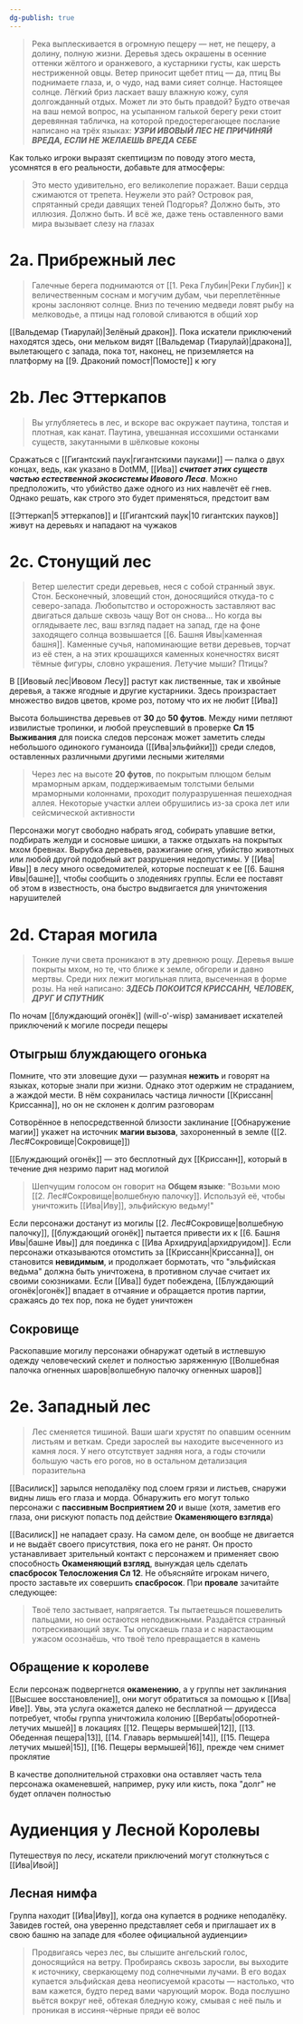 ```yaml
---
dg-publish: true
---
```

> Река выплескивается в огромную пещеру — нет, не пещеру, а долину, полную жизни. Деревья здесь окрашены в осенние оттенки жёлтого и оранжевого, а кустарники густы, как шерсть нестриженной овцы. Ветер приносит щебет птиц — да, птиц
> Вы поднимаете глаза, и, о чудо, над вами сияет солнце. Настоящее солнце. Лёгкий бриз ласкает вашу влажную кожу, суля долгожданный отдых. Может ли это быть правдой?
> Будто отвечая на ваш немой вопрос, на усыпанном галькой берегу реки стоит деревянная табличка, на которой предостерегающее послание написано на трёх языках:
> ***УЗРИ ИВОВЫЙ ЛЕС
> НЕ ПРИЧИНЯЙ ВРЕДА, ЕСЛИ НЕ ЖЕЛАЕШЬ ВРЕДА СЕБЕ***

Как только игроки выразят скептицизм по поводу этого места, усомнятся в его реальности, добавьте для атмосферы:

> Это место удивительно, его великолепие поражает. Ваши сердца сжимаются от трепета. Неужели это рай? Островок рая, спрятанный среди давящих теней Подгорья? Должно быть, это иллюзия. Должно быть. И всё же, даже тень оставленного вами мира вызывает слезу на глазах

# 2a. Прибрежный лес

> Галечные берега поднимаются от [[1. Река Глубин|Реки Глубин]] к величественным соснам и могучим дубам, чьи переплетённые кроны заслоняют солнце. Вниз по течению медведи ловят рыбу на мелководье, а птицы над головой сливаются в общий хор

[[Вальдемар (Тиарулай)|Зелёный дракон]]. Пока искатели приключений находятся здесь, они мельком видят [[Вальдемар (Тиарулай)|дракона]], вылетающего с запада, пока тот, наконец, не приземляется на платформу на [[9. Драконий помост|Помосте]] к югу

# 2b. Лес Эттеркапов

> Вы углубляетесь в лес, и вскоре вас окружает паутина, толстая и плотная, как канат. Паутина, увешанная иссохшими останками существ, закутанными в шёлковые коконы

Сражаться с [[Гигантский паук|гигантскими пауками]] — палка о двух концах, ведь, как указано в DotMM, [[Ива]] ***считает этих существ частью естественной экосистемы Ивового Леса***. Можно предположить, что убийство даже одного из них навлечёт её гнев. Однако решать, как строго это будет применяться, предстоит вам

[[Эттеркап|5 эттеркапов]] и [[Гигантский паук|10 гигантских пауков]] живут на деревьях и нападают на чужаков

# 2c. Стонущий лес

> Ветер шелестит среди деревьев, неся с собой странный звук. Стон. Бесконечный, зловещий стон, доносящийся откуда-то с северо-запада. Любопытство и осторожность заставляют вас двигаться дальше сквозь чащу
> Вот он снова... Но когда вы оглядываете лес, ваш взгляд падает на запад, где на фоне заходящего солнца возвышается [[6. Башня Ивы|каменная башня]]. Каменные сучья, напоминающие ветви деревьев, торчат из её стен, а на этих крошащихся каменных конечностях висят тёмные фигуры, словно украшения. Летучие мыши? Птицы?

В [[Ивовый лес|Ивовом Лесу]] растут как лиственные, так и хвойные деревья, а также ягодные и другие кустарники. Здесь произрастает множество видов цветов, кроме роз, потому что их не любит [[Ива]]

Высота большинства деревьев от **30** до **50 футов**. Между ними петляют извилистые тропинки, и любой преуспевший в проверке **Сл 15 Выживания** для поиска следов персонаж может заметить следы небольшого одинокого гуманоида ([[Ива|эльфийки]]) среди следов, оставленных различными другими лесными жителями

> Через лес на высоте **20 футов**, по покрытым плющом белым мраморным аркам, поддерживаемым толстыми белыми мраморными колоннами, проходит полуразрушенная пешеходная аллея. Некоторые участки аллеи обрушились из-за срока лет или сейсмической активности

Персонажи могут свободно набрать ягод, собирать упавшие ветки, подбирать желуди и сосновые шишки, а также отдыхать на покрытых мхом бревнах. Вырубка деревьев, разжигание огня, убийство животных или любой другой подобный акт разрушения недопустимы. У [[Ива|Ивы]] в лесу много осведомителей, которые поспешат к ее [[6. Башня Ивы|башне]], чтобы сообщить о злодеяниях группы. Если ее поставят об этом в известность, она быстро выдвигается для уничтожения нарушителей

# 2d. Старая могила

> Тонкие лучи света проникают в эту древнюю рощу. Деревья выше покрыты мхом, но те, что ближе к земле, обгорели и давно мертвы. Среди них лежит могильная плита, высеченная в форме розы. На ней написано:
> ***ЗДЕСЬ ПОКОИТСЯ КРИССАНН, ЧЕЛОВЕК, ДРУГ И СПУТНИК***

По ночам [[блуждающий огонёк]] (will-o'-wisp) заманивает искателей приключений к могиле посреди пещеры

## Отыгрыш блуждающего огонька

Помните, что эти зловещие духи — разумная **нежить** и говорят на языках, которые знали при жизни. Однако этот одержим не страданием, а жаждой мести. В нём сохранилась частица личности [[Криссанн|Криссанна]], но он не склонен к долгим разговорам

Сотворённое в непосредственной близости заклинание [[Обнаружение магии]] укажет на источник **магии вызова**, захороненный в земле ([[2. Лес#Сокровище\|Сокровище]])

[[Блуждающий огонёк]] — это бесплотный дух [[Криссанн]], который в течение дня незримо парит над могилой

> Шепчущим голосом он говорит на **Общем языке**: "Возьми мою [[2. Лес#Сокровище|волшебную палочку]]. Используй её, чтобы уничтожить [[Ива|Иву]], эльфийскую ведьму!"

Если персонажи достанут из могилы [[2. Лес#Сокровище|волшебную палочку]], [[блуждающий огонёк]] пытается привести их к [[6. Башня Ивы|башне Ивы]] для поединка с [[Ива Архидруид|архидруидом]]. Если персонажи отказываются отомстить за [[Криссанн|Криссанна]], он становится **невидимым**, и продолжает бормотать, что "эльфийская ведьма" должна быть уничтожена, в противном случае считает их своими союзниками. Если [[Ива]] будет побеждена, [[Блуждающий огонёк|огонёк]] впадает в отчаяние и обращается против партии, сражаясь до тех пор, пока не будет уничтожен

## Сокровище

Раскопавшие могилу персонажи обнаружат одетый в истлевшую одежду человеческий скелет и полностью заряженную [[Волшебная палочка огненных шаров|волшебную палочку огненных шаров]]

# 2e. Западный лес

> Лес сменяется тишиной. Ваши шаги хрустят по опавшим осенним листьям и веткам. Среди зарослей вы находите высеченного из камня лося. У него отсутствует задняя нога, а годы сточили большую часть его рогов, но в остальном детализация поразительна

[[Василиск]] зарылся неподалёку под слоем грязи и листьев, снаружи видны лишь его глаза и морда. Обнаружить его могут только персонажи с **пассивным Восприятием 20** и выше (хотя, заметив его глаза, они рискуют попасть под действие **Окаменяющего взгляда**)

[[Василиск]] не нападает сразу. На самом деле, он вообще не двигается и не выдаёт своего присутствия, пока его не ранят. Он просто устанавливает зрительный контакт с персонажем и применяет свою способность **Окаменяющий взгляд**, вынуждая цель сделать **спасбросок Телосложения Сл 12**. Не объясняйте игрокам ничего, просто заставьте их совершить **спасбросок**. При **провале** зачитайте следующее:

> Твоё тело застывает, напрягается. Ты пытаетешься пошевелить пальцами, но они остаются неподвижными. Раздаётся странный потрескивающий звук. Ты опускаешь глаза и с нарастающим ужасом осознаёшь, что твоё тело превращается в камень

## Обращение к королеве

Если персонаж подвергнется **окаменению**, а у группы нет заклинания [[Высшее восстановление]], они могут обратиться за помощью к [[Ива|Иве]]. Увы, эта услуга окажется далеко не бесплатной — друидесса потребует, чтобы группа уничтожила колонию [[Вербаты|оборотней-летучих мышей]] в локациях [[12. Пещеры вермышей|12]], [[13. Обеденная пещера|13]], [[14. Главарь вермышей|14]], [[15. Пещера летучих мышей|15]], [[16. Пещеры вермышей|16]], прежде чем снимет проклятие

В качестве дополнительной страховки она оставляет часть тела персонажа окаменевшей, например, руку или кисть, пока "долг" не будет оплачен полностью

# Аудиенция у Лесной Королевы

Путешествуя по лесу, искатели приключений могут столкнуться с [[Ива|Ивой]]

## Лесная нимфа

Группа находит [[Ива|Иву]], когда она купается в роднике неподалёку. Завидев гостей, она уверенно представляет себя и приглашает их в свою башню на западе для «более официальной аудиенции»

> Продвигаясь через лес, вы слышите ангельский голос, доносящийся на ветру. Пробираясь сквозь заросли, вы выходите к источнику, сверкающему под солнечными лучами. В его водах купается эльфийская дева неописуемой красоты — настолько, что вам кажется, будто перед вами чарующий морок. Вода послушно вьётся вокруг неё, обтекая бледную кожу, смывая с неё пыль и проникая в иссиня-чёрные пряди её волос